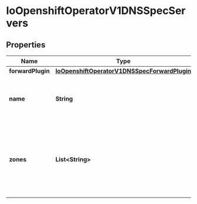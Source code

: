 
# IoOpenshiftOperatorV1DNSSpecServers

## Properties
Name | Type | Description | Notes
------------ | ------------- | ------------- | -------------
**forwardPlugin** | [**IoOpenshiftOperatorV1DNSSpecForwardPlugin**](IoOpenshiftOperatorV1DNSSpecForwardPlugin.md) |  |  [optional]
**name** | **String** | name is required and specifies a unique name for the server. Name must comply with the Service Name Syntax of rfc6335. |  [optional]
**zones** | **List&lt;String&gt;** | zones is required and specifies the subdomains that Server is authoritative for. Zones must conform to the rfc1123 definition of a subdomain. Specifying the cluster domain (i.e., \&quot;cluster.local\&quot;) is invalid. |  [optional]



